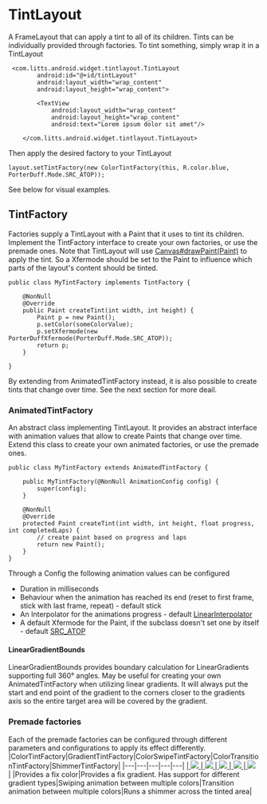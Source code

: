# TintLayout
A FrameLayout that can apply a tint to all of its children. Tints can be individually provided through factories. To tint something, simply wrap it in a TintLayout
~~~
 <com.litts.android.widget.tintlayout.TintLayout
        android:id="@+id/tintLayout"
        android:layout_width="wrap_content"
        android:layout_height="wrap_content">

        <TextView
            android:layout_width="wrap_content"
            android:layout_height="wrap_content"
            android:text="Lorem ipsum dolor sit amet"/>

    </com.litts.android.widget.tintlayout.TintLayout>
~~~

Then apply the desired factory to your TintLayout
~~~
layout.setTintFactory(new ColorTintFactory(this, R.color.blue, PorterDuff.Mode.SRC_ATOP));
~~~

See below for visual examples.

## TintFactory
Factories supply a TintLayout with a Paint that it uses to tint its children. Implement the TintFactory interface to create your own factories, or use the premade ones. Note that TintLayout will use [Canvas#drawPaint(Paint)](https://developer.android.com/reference/android/graphics/Canvas#drawPaint(android.graphics.Paint)) to apply the tint.
So a Xfermode should be set to the Paint to influence which parts of the layout's content should be tinted.
~~~
public class MyTintFactory implements TintFactory {

    @NonNull
    @Override
    public Paint createTint(int width, int height) {
        Paint p = new Paint();
        p.setColor(someColorValue);
        p.setXfermode(new PorterDuffXfermode(PorterDuff.Mode.SRC_ATOP));
        return p;
    }
    
}
~~~
By extending from AnimatedTintFactory instead, it is also possible to create tints that change over time. See the next section for more deail.

### AnimatedTintFactory
An abstract class implementing TintLayout. It provides an abstract interface with animation values that allow to create Paints that change over time. Extend this class to create your own animated factories, or use the premade ones.
~~~
public class MyTintFactory extends AnimatedTintFactory {
    
    public MyTintFactory(@NonNull AnimationConfig config) {
        super(config);
    }

    @NonNull
    @Override
    protected Paint createTint(int width, int height, float progress, int completedLaps) {
        // create paint based on progress and laps
        return new Paint();
    }
}
~~~

Through a Config the following animation values can be configured
* Duration in milliseconds
* Behaviour when the animation has reached its end (reset to first frame, stick with last frame, repeat) - default stick
* An Interpolator for the animations progress - default [LinearInterpolator](https://developer.android.com/reference/android/view/animation/LinearInterpolator)
* A default Xfermode for the Paint, if the subclass doesn't set one by itself - default [SRC_ATOP](https://developer.android.com/reference/android/graphics/PorterDuff.Mode#SRC_ATOP)

#### LinearGradientBounds
LinearGradientBounds provides boundary calculation for LinearGradients supporting full 360° angles. May be useful for creating your own AnimatedTintFactory when utilizing linear gradients. 
It will always put the start and end point of the gradient to the corners closer to the gradients axis so the entire target area will be covered by the gradient.

### Premade factories
Each of the premade factories can be configured through different parameters and configurations to apply its effect differently.
|ColorTintFactory|GradientTintFactory|ColorSwipeTintFactory|ColorTransitionTintFactory|ShimmerTintFactory|
|---|---|---|---|---|
|<a href="https://lh3.googleusercontent.com/drive-viewer/AKGpihYlylA5Rx_L3ureNfyMTsJDQneW9sRqvQrQuRnFFpOqBIgNqvAg8GJ6cbIaiKljJf6YsPegGKi0pF1KUCeNilYPfJ2GfT6P0w=s1600-rw-v1?source=screenshot.guru"> <img src="https://lh3.googleusercontent.com/drive-viewer/AKGpihYlylA5Rx_L3ureNfyMTsJDQneW9sRqvQrQuRnFFpOqBIgNqvAg8GJ6cbIaiKljJf6YsPegGKi0pF1KUCeNilYPfJ2GfT6P0w=s1600-rw-v1" /> </a>|<a href="https://lh3.googleusercontent.com/drive-viewer/AKGpihaWEIHlFSl2PBt020LH0EOLdNinm8Sx1AqiESnTLlOanVnk6Ax0417vMWZaaPgIlOFQks5ZdADVD87WfE-6dXcR7ToaaWJKV6M=s1600-rw-v1?source=screenshot.guru"> <img src="https://lh3.googleusercontent.com/drive-viewer/AKGpihaWEIHlFSl2PBt020LH0EOLdNinm8Sx1AqiESnTLlOanVnk6Ax0417vMWZaaPgIlOFQks5ZdADVD87WfE-6dXcR7ToaaWJKV6M=s1600-rw-v1" /> </a>|<a href="https://lh3.googleusercontent.com/drive-viewer/AKGpihbOQN_iqi1uZZZ8WZPBr-60pzEczCB9NpPau0kh_IIsXTRIhl83xDNLdFgTvmTfNxSf0QKxuNrEBGF9eHJrtLcG9YqEbVJT_NA=s1600-rw-v1?source=screenshot.guru"> <img src="https://lh3.googleusercontent.com/drive-viewer/AKGpihbOQN_iqi1uZZZ8WZPBr-60pzEczCB9NpPau0kh_IIsXTRIhl83xDNLdFgTvmTfNxSf0QKxuNrEBGF9eHJrtLcG9YqEbVJT_NA=s1600-rw-v1" /> </a>|<a href="https://lh3.googleusercontent.com/drive-viewer/AKGpihbVGakT894RUePINYjEaygE9ssIEB09IgOTiEiHLE2Xp3qFtREHfK0vXg93drsgFrC_0VIWHm6ReH9_888-h0L-lbeCKr8qwo8=s1600-rw-v1?source=screenshot.guru"> <img src="https://lh3.googleusercontent.com/drive-viewer/AKGpihbVGakT894RUePINYjEaygE9ssIEB09IgOTiEiHLE2Xp3qFtREHfK0vXg93drsgFrC_0VIWHm6ReH9_888-h0L-lbeCKr8qwo8=s1600-rw-v1" /> </a>|<a href="https://lh3.googleusercontent.com/drive-viewer/AKGpihb1uT9WqoK4addXZWKnk6VnxFfyrzPySAd5HZwOZb25P9mkCAxbAA9iFzGOIXOcsWf0ytP0JZ2JN2rIL95vBdiZ8MJYx1FHKA=s1600-rw-v1?source=screenshot.guru"> <img src="https://lh3.googleusercontent.com/drive-viewer/AKGpihb1uT9WqoK4addXZWKnk6VnxFfyrzPySAd5HZwOZb25P9mkCAxbAA9iFzGOIXOcsWf0ytP0JZ2JN2rIL95vBdiZ8MJYx1FHKA=s1600-rw-v1" /> </a>|
|Provides a fix color|Provides a fix gradient. Has support for different gradient types|Swiping animation between multiple colors|Transition animation between multiple colors|Runs a shimmer across the tinted area|
